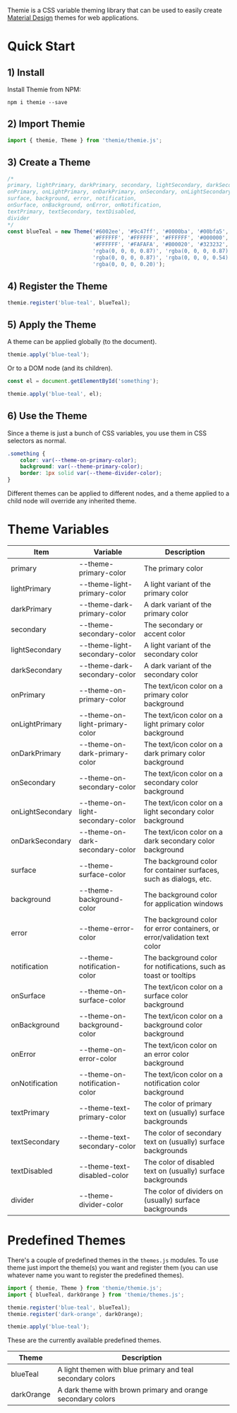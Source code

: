 Themie is a CSS variable theming library that can be used to easily create [Material Design](https://material.io/design/color/the-color-system.html#color-usage-and-palettes) themes for web applications.

# Quick Start

## 1) Install
Install Themie from NPM:

```
npm i themie --save
```

## 2) Import Themie

```javascript
import { themie, Theme } from 'themie/themie.js';
```

## 3) Create a Theme

```javascript
/*
primary, lightPrimary, darkPrimary, secondary, lightSecondary, darkSecondary,
onPrimary, onLightPrimary, onDarkPrimary, onSecondary, onLightSecondary, onDarkSecondary,
surface, background, error, notification, 
onSurface, onBackground, onError, onNotification,
textPrimary, textSecondary, textDisabled, 
divider
*/
const blueTeal = new Theme('#6002ee', '#9c47ff', '#0000ba', '#00bfa5', '#5df2d6', '#008e76', 
                           '#FFFFFF', '#FFFFFF', '#FFFFFF', '#000000', '#000000', '#FFFFFF',
                           '#FFFFFF', '#FAFAFA', '#B00020', '#323232', 
                           'rgba(0, 0, 0, 0.87)', 'rgba(0, 0, 0, 0.87)', '#FFFFFF', 'rgba(255, 255, 255, 0.87)',
                           'rgba(0, 0, 0, 0.87)', 'rgba(0, 0, 0, 0.54)', 'rgba(0, 0, 0, 0.38)', 
                           'rgba(0, 0, 0, 0.20)');
```

## 4) Register the Theme

```javascript
themie.register('blue-teal', blueTeal);
```

## 5) Apply the Theme

A theme can be applied globally (to the document).

```javascript
themie.apply('blue-teal');
```

Or to a DOM node (and its children).

```javascript
const el = document.getElementById('something');

themie.apply('blue-teal', el);
```

## 6) Use the Theme

Since a theme is just a bunch of CSS variables, you use them in CSS selectors as normal.

```css
.something {
    color: var(--theme-on-primary-color);
    background: var(--theme-primary-color);
    border: 1px solid var(--theme-divider-color);
}
```

Different themes can be applied to different nodes, and a theme applied to a child node will override any inherited theme.

# Theme Variables

|Item            |Variable                        |Description                                                              |
|----------------|--------------------------------|-------------------------------------------------------------------------|
|primary         |--theme-primary-color           |The primary color                                                        |
|lightPrimary    |--theme-light-primary-color     |A light variant of the primary color                                     |
|darkPrimary     |--theme-dark-primary-color      |A dark variant of the primary color                                      |
|secondary       |--theme-secondary-color         |The secondary or accent color                                            |
|lightSecondary  |--theme-light-secondary-color   |A light variant of the secondary color                                   |
|darkSecondary   |--theme-dark-secondary-color    |A dark variant of the secondary color                                    |
|onPrimary       |--theme-on-primary-color        |The text/icon color on a primary color background                        |
|onLightPrimary  |--theme-on-light-primary-color  |The text/icon color on a light primary color background                  |
|onDarkPrimary   |--theme-on-dark-primary-color   |The text/icon color on a dark primary color background                   |
|onSecondary     |--theme-on-secondary-color      |The text/icon color on a secondary color background                      |
|onLightSecondary|--theme-on-light-secondary-color|The text/icon color on a light secondary color background                |
|onDarkSecondary |--theme-on-dark-secondary-color |The text/icon color on a dark secondary color background                 |
|surface         |--theme-surface-color           |The background color for container surfaces, such as dialogs, etc.       |
|background      |--theme-background-color        |The background color for application windows                             |
|error           |--theme-error-color             |The background color for error containers, or error/validation text color|
|notification    |--theme-notification-color      |The background color for notifications, such as toast or tooltips        |
|onSurface       |--theme-on-surface-color        |The text/icon color on a surface color background                        |
|onBackground    |--theme-on-background-color     |The text/icon color on a background color background                     |
|onError         |--theme-on-error-color          |The text/icon color on an error color background                         |
|onNotification  |--theme-on-notification-color   |The text/icon color on a notification color background                   |
|textPrimary     |--theme-text-primary-color      |The color of primary text on (usually) surface backgrounds               |
|textSecondary   |--theme-text-secondary-color    |The color of secondary text on (usually) surface backgrounds             |
|textDisabled    |--theme-text-disabled-color     |The color of disabled text on (usually) surface backgrounds              |
|divider         |--theme-divider-color           |The color of dividers on (usually) surface backgrounds                   |

# Predefined Themes

There's a couple of predefined themes in the `themes.js` modules. To use theme just import the theme(s) you want and register them (you can use whatever name you want to register the predefined themes).

```javascript
import { themie, Theme } from 'themie/themie.js';
import { blueTeal, darkOrange } from 'themie/themes.js';

themie.register('blue-teal', blueTeal);
themie.register('dark-orange', darkOrange);

themie.apply('blue-teal');
```

These are the currently available predefined themes.

|Theme     |Description                                                |
|----------|-----------------------------------------------------------|
|blueTeal  |A light themen with blue primary and teal secondary colors |
|darkOrange|A dark theme with brown primary and orange secondary colors|